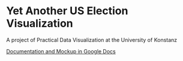 # Yet Another US Election Visualization

A project of Practical Data Visualization at the University of Konstanz

[Documentation and Mockup in Google Docs](https://docs.google.com/document/d/1mBWqtUThv6KWUMb_xALQaJ7AtCdkuKxalBAraRp_SzU/edit?usp=sharing)